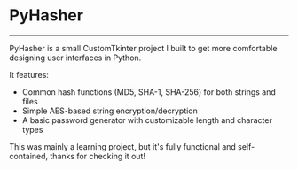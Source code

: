 # PyHasher
----------------------------------------------------------------------------------------------------------------

PyHasher is a small CustomTkinter project I built to get more comfortable designing user interfaces in Python.

It features:
- Common hash functions (MD5, SHA-1, SHA-256) for both strings and files
- Simple AES-based string encryption/decryption
- A basic password generator with customizable length and character types

This was mainly a learning project, but it's fully functional and self-contained, thanks for checking it out!
